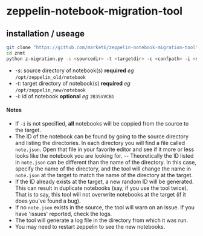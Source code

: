 # zeppelin-notebook-migration-tool

## installation / useage
```bash
git clone "https://github.com/market6/zeppelin-notebook-migration-tool" znmt
cd znmt
python z-migration.py -s <sourcedir> -t <targetdir> -c <confpath> -i <sourcenotebookid>
```
- *-s*: source directory of notebook(s) **required** *eg* `/opt/zeppelin_old/notebook`
- *-t*: target directory of notebook(s) **required** *eg* `/opt/zeppelin_new/notebook`
- *-i*: id of notebook **optional** *eg* `2B3SVVCBG`

#### Notes
- If `-i` is not specified, **all** notebooks will be coppied from the source to the target.
- The ID of the notebook can be found by going to the source directory and listing the directories. In each directory you will find a file called `note.json`. Open that file in your favorite editor and see if it more or less looks like the notebook you are looking for. 
-- Theoretically the ID listed in `note.json` can be different than the name of the directory. In this case, specify the name of the directory, and the tool will change the name in `note.json` at the target to match the name of the directory at the target. 
- If the ID already exists at the target, a new random ID will be generated. This can result in duplicate notebooks (say, if you use the tool twice). That is to say, this tool will not overwrite notebooks at the target (if it does you've found a bug). 
- If no `note.json` exists in the source, the tool will warn on an issue.  If you have 'issues' reported, check the logs. 
- The tool will generate a log file in the directory from which it was run.
- You may need to restart zeppelin to see the new notebooks.
